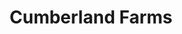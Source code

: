 ---
title: "Cumberland Farms"
url: /manchester/cumberland-farms-hanover-street/
shop: convenience
---